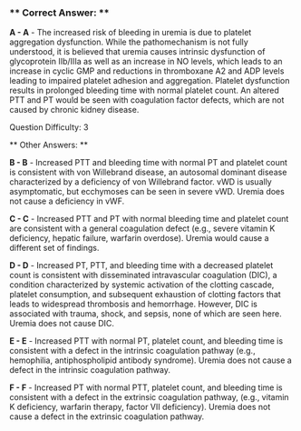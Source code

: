 ### ** Correct Answer: **

**A - A** - The increased risk of bleeding in uremia is due to platelet aggregation dysfunction. While the pathomechanism is not fully understood, it is believed that uremia causes intrinsic dysfunction of glycoprotein IIb/IIIa as well as an increase in NO levels, which leads to an increase in cyclic GMP and reductions in thromboxane A2 and ADP levels leading to impaired platelet adhesion and aggregation. Platelet dysfunction results in prolonged bleeding time with normal platelet count. An altered PTT and PT would be seen with coagulation factor defects, which are not caused by chronic kidney disease.

Question Difficulty: 3

** Other Answers: **

**B - B** - Increased PTT and bleeding time with normal PT and platelet count is consistent with von Willebrand disease, an autosomal dominant disease characterized by a deficiency of von Willebrand factor. vWD is usually asymptomatic, but ecchymoses can be seen in severe vWD. Uremia does not cause a deficiency in vWF.

**C - C** - Increased PTT and PT with normal bleeding time and platelet count are consistent with a general coagulation defect (e.g., severe vitamin K deficiency, hepatic failure, warfarin overdose). Uremia would cause a different set of findings.

**D - D** - Increased PT, PTT, and bleeding time with a decreased platelet count is consistent with disseminated intravascular coagulation (DIC), a condition characterized by systemic activation of the clotting cascade, platelet consumption, and subsequent exhaustion of clotting factors that leads to widespread thrombosis and hemorrhage. However, DIC is associated with trauma, shock, and sepsis, none of which are seen here. Uremia does not cause DIC.

**E - E** - Increased PTT with normal PT, platelet count, and bleeding time is consistent with a defect in the intrinsic coagulation pathway (e.g., hemophilia, antiphospholipid antibody syndrome). Uremia does not cause a defect in the intrinsic coagulation pathway.

**F - F** - Increased PT with normal PTT, platelet count, and bleeding time is consistent with a defect in the extrinsic coagulation pathway, (e.g., vitamin K deficiency, warfarin therapy, factor VII deficiency). Uremia does not cause a defect in the extrinsic coagulation pathway.

